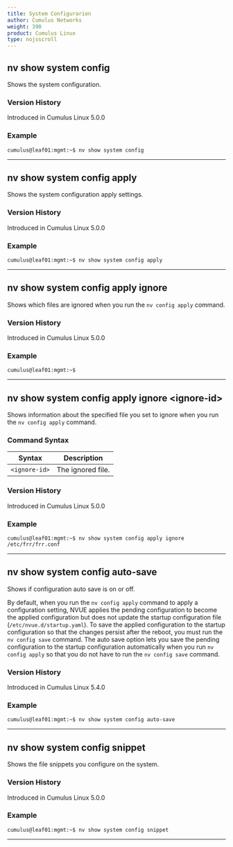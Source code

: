```yaml
---
title: System Configurarion
author: Cumulus Networks
weight: 390
product: Cumulus Linux
type: nojsscroll
---
```

## nv show system config

Shows the system configuration.

### Version History

Introduced in Cumulus Linux 5.0.0

### Example

```
cumulus@leaf01:mgmt:~$ nv show system config
```

- - -

## nv show system config apply

Shows the system configuration apply settings.

### Version History

Introduced in Cumulus Linux 5.0.0

### Example

```
cumulus@leaf01:mgmt:~$ nv show system config apply
```

- - -

## nv show system config apply ignore

Shows which files are ignored when you run the `nv config apply` command.

### Version History

Introduced in Cumulus Linux 5.0.0

### Example

```
cumulus@leaf01:mgmt:~$ 
```

- - -

## nv show system config apply ignore \<ignore-id\>

Shows information about the specified file you set to ignore when you run the `nv config apply` command.

### Command Syntax

| Syntax |  Description   |
| --------- | -------------- |
| `<ignore-id>` | The ignored file. |

### Version History

Introduced in Cumulus Linux 5.0.0

### Example

```
cumulus@leaf01:mgmt:~$ nv show system config apply ignore /etc/frr/frr.conf
```

- - -

## nv show system config auto-save

Shows if configuration auto save is on or off.

By default, when you run the `nv config apply` command to apply a configuration setting, NVUE applies the pending configuration to become the applied configuration but does not update the startup configuration file (`/etc/nvue.d/startup.yaml`). To save the applied configuration to the startup configuration so that the changes persist after the reboot, you must run the `nv config save` command. The auto save option lets you save the pending configuration to the startup configuration automatically when you run `nv config apply` so that you do not have to run the `nv config save` command.

### Version History

Introduced in Cumulus Linux 5.4.0

### Example

```
cumulus@leaf01:mgmt:~$ nv show system config auto-save
```

- - -

## nv show system config snippet

Shows the file snippets you configure on the system.

### Version History

Introduced in Cumulus Linux 5.0.0

### Example

```
cumulus@leaf01:mgmt:~$ nv show system config snippet
```

- - -
